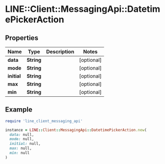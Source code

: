 # LINE::Client::MessagingApi::DatetimePickerAction

## Properties

| Name | Type | Description | Notes |
| ---- | ---- | ----------- | ----- |
| **data** | **String** |  | [optional] |
| **mode** | **String** |  | [optional] |
| **initial** | **String** |  | [optional] |
| **max** | **String** |  | [optional] |
| **min** | **String** |  | [optional] |

## Example

```ruby
require 'line_client_messaging_api'

instance = LINE::Client::MessagingApi::DatetimePickerAction.new(
  data: null,
  mode: null,
  initial: null,
  max: null,
  min: null
)
```

